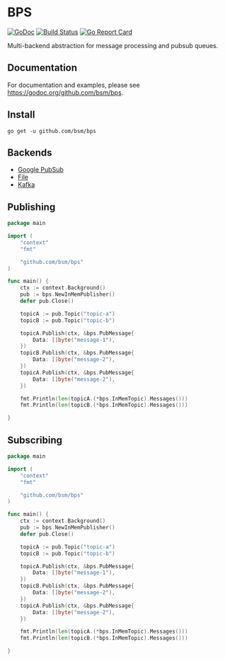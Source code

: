 # BPS

[![GoDoc](https://godoc.org/github.com/bsm/bps?status.svg)](https://godoc.org/github.com/bsm/bps)
[![Build Status](https://travis-ci.org/bsm/bps.svg?branch=master)](https://travis-ci.org/bsm/bps)
[![Go Report Card](https://goreportcard.com/badge/github.com/bsm/bps)](https://goreportcard.com/report/github.com/bsm/bps)

Multi-backend abstraction for message processing and pubsub queues.

## Documentation

For documentation and examples, please see https://godoc.org/github.com/bsm/bps.

## Install

```shell
go get -u github.com/bsm/bps
```

## Backends

* [Google PubSub](https://godoc.org/github.com/bsm/bps/pubsub)
* [File](https://godoc.org/github.com/bsm/bps/file)
* [Kafka](https://godoc.org/github.com/bsm/bps/kafka)

## Publishing

```go
package main

import (
	"context"
	"fmt"

	"github.com/bsm/bps"
)

func main() {
	ctx := context.Background()
	pub := bps.NewInMemPublisher()
	defer pub.Close()

	topicA := pub.Topic("topic-a")
	topicB := pub.Topic("topic-b")

	topicA.Publish(ctx, &bps.PubMessage{
		Data: []byte("message-1"),
	})
	topicB.Publish(ctx, &bps.PubMessage{
		Data: []byte("message-2"),
	})
	topicA.Publish(ctx, &bps.PubMessage{
		Data: []byte("message-2"),
	})

	fmt.Println(len(topicA.(*bps.InMemTopic).Messages()))
	fmt.Println(len(topicB.(*bps.InMemTopic).Messages()))

}
```

## Subscribing

```go
package main

import (
	"context"
	"fmt"

	"github.com/bsm/bps"
)

func main() {
	ctx := context.Background()
	pub := bps.NewInMemPublisher()
	defer pub.Close()

	topicA := pub.Topic("topic-a")
	topicB := pub.Topic("topic-b")

	topicA.Publish(ctx, &bps.PubMessage{
		Data: []byte("message-1"),
	})
	topicB.Publish(ctx, &bps.PubMessage{
		Data: []byte("message-2"),
	})
	topicA.Publish(ctx, &bps.PubMessage{
		Data: []byte("message-2"),
	})

	fmt.Println(len(topicA.(*bps.InMemTopic).Messages()))
	fmt.Println(len(topicB.(*bps.InMemTopic).Messages()))

}
```
